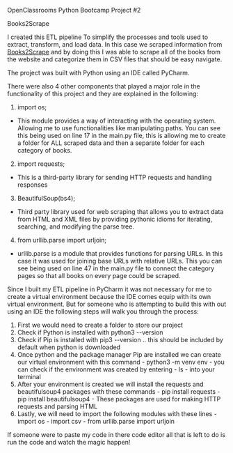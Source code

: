 OpenClassrooms Python Bootcamp Project #2

Books2Scrape

I created this ETL pipeline To simplify the processes and tools used to extract, transform, and load data. In this case we scraped information from [Books2Scrape](books.toscrape.com) and by doing this I was able to scrape all of the books from the website and categorize them in CSV files that should be easy navigate.

The project was built with Python using an IDE called PyCharm.

There were also 4 other components that played a major role in the functionality of this project and they are explained in the following:

1. import os; 
- This module provides a way of interacting with the operating system. Allowing me to use functionalities like manipulating paths. You can see this being used on line 17 in the main.py file, this is allowing me to create a folder for ALL scraped data and then a separate folder for each category of books.
2. import requests;
- This is a third-party library for sending HTTP requests and handling responses
3. BeautifulSoup(bs4);
- Third party library used for web scraping that allows you to extract data from HTML and XML files by providing pythonic idioms for iterating, searching, and modifying the parse tree.
4. from urllib.parse import urljoin;
- urllib.parse is a module that provides functions for parsing URLs. In this case it was used for joining base URLs with relative URLs. This you can see being used on line 47 in the main.py file to connect the category pages so that all books on every page could be scraped.

Since I built my ETL pipeline in PyCharm it was not necessary for me to create a virtual environment because the IDE comes equip with its own virtual environment. But for someone who is attempting to build this with out using an IDE the following steps will walk you through the process:
1. First we would need to create a folder to store our project
2. Check if Python is installed with python3 --version 
3. Check if Pip is installed with pip3 --version .. this should be included by default when python is downloaded
4. Once python and the package manager Pip are installed we can create our virtual environment with this command - python3 -m venv env - you can check if the environment was created by entering - ls - into your terminal
5. After your environment is created we will install the requests and beautifulsoup4 packages with these commands - pip install requests - pip install beautifulsoup4 - These packages are used for making HTTP requests and parsing HTML
6. Lastly, we will need to import the following modules with these lines - import os - import csv - from urllib.parse import urljoin

If someone were to paste my code in there code editor all that is left to do is run the code and watch the magic happen! 

 
